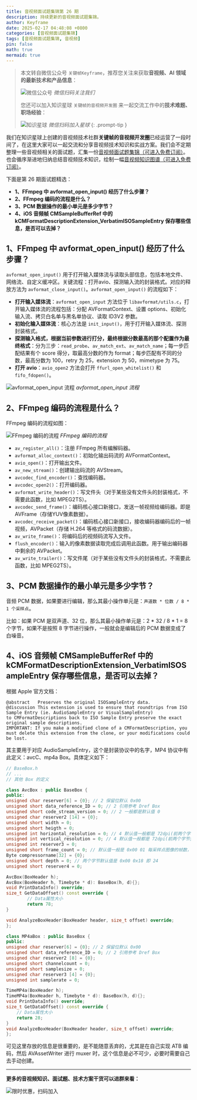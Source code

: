 ```yaml
---
title: 音视频面试题集锦第 26 期
description: 持续更新的音视频面试题集锦。
author: Keyframe
date: 2025-02-17 04:48:08 +0800
categories: [音视频面试题集锦]
tags: [音视频面试题集锦, 音视频]
pin: false
math: true
mermaid: true
---
```


> 本文转自微信公众号 `关键帧Keyframe`，推荐您关注来获取**音视频、AI 领域的最新技术和产品信息**：
>
>![微信公众号](assets/img/keyframe-mp.jpg)
>_微信扫码关注我们_
>
>您还可以加入知识星球 `关键帧的音视频开发圈` 来一起交流工作中的**技术难题、职场经验**：
>
>![知识星球](assets/img/keyframe-zsxq.png)
>_微信扫码加入星球_
{: .prompt-tip }



我们在知识星球上创建的音视频技术社群**关键帧的音视频开发圈**已经运营了一段时间了，在这里大家可以一起交流和分享音视频技术知识和实战方案。我们会不定期整理一些音视频相关的面试题，汇集一份[音视频面试题集锦（可进入免费订阅）](https://mp.weixin.qq.com/mp/appmsgalbum?__biz=MjM5MTkxOTQyMQ==&action=getalbum&album_id=2380776196751425539#wechat_redirect)。也会循序渐进地归纳总结音视频技术知识，绘制一幅[音视频知识图谱（可进入免费订阅）](https://mp.weixin.qq.com/mp/appmsgalbum?__biz=MjM5MTkxOTQyMQ==&action=getalbum&album_id=2349658423078092802#wechat_redirect)。

下面是第 26 期面试题精选：

- **1、FFmpeg 中 avformat_open_input() 经历了什么步骤？**
- **2、FFmpeg 编码的流程是什么？**
- **3、PCM 数据操作的最小单元是多少字节？**
- **4、iOS 音频帧 CMSampleBufferRef 中的 kCMFormatDescriptionExtension_VerbatimISOSampleEntry 保存哪些信息，是否可以去掉？**

## 1、FFmpeg 中 avformat_open_input() 经历了什么步骤？

`avformat_open_input()` 用于打开输入媒体流与读取头部信息，包括本地文件、网络流、自定义缓冲区。关键流程：打开avio、探测输入流的封装格式。对应的释放方法为 `avformat_close_input()`。`avformat_open_input()` 的流程如下：

- **打开输入媒体流**：`avformat_open_input` 方法位于 `libavformat/utils.c`，打开输入媒体流的流程包括：分配 AVFormatContext、设置 options、初始化输入流、拷贝白名单与黑名单协议、读取 ID3V2 参数。
- **初始化输入媒体流**：核心方法是 `init_input()`，用于打开输入媒体流、探测封装格式。
- **探测输入格式，根据当前参数进行打分，最终根据分数最高的那个配置作为最终格式**：分为三步：`read_probe`、`av_match_ext`、`av_match_name`；每一步匹配结果有个 score 得分，取最高分数的作为 format；每步匹配有不同的分数，最高分数为 100，retry 为 25，extension 为 50，mimetype 为 75。
- **打开 avio**：`avio_open2` 方法会打开 `ffurl_open_whitelist()` 和 `fifo_fdopen()`。



![avformat_open_input 流程](assets/resource/av-interview-qa/avformat_open_input.png)
_avformat_open_input 流程_




## 2、FFmpeg 编码的流程是什么？

FFmpeg 编码的流程如图：



![FFmpeg 编码的流程](assets/resource/av-interview-qa/ffmpeg_encode.png)
_FFmpeg 编码的流程_

- `av_register_all()`：注册 FFmpeg 所有编解码器。
- `avformat_alloc_context()`：初始化输出码流的 AVFormatContext。
- `avio_open()`：打开输出文件。
- `av_new_stream()`：创建输出码流的 AVStream。
- `avcodec_find_encoder()`：查找编码器。
- `avcodec_open2()`：打开编码器。
- `avformat_write_header()`：写文件头（对于某些没有文件头的封装格式，不需要此函数，比如 MPEG2TS）。
- `avcodec_send_frame()`：编码核心接口新接口，发送一帧视频给编码器。即是 AVFrame（存储YUV像素数据）。
- `avcodec_receive_packet()`：编码核心接口新接口，接收编码器编码后的一帧视频，AVPacket（存储 H.264 等格式的码流数据）。
- `av_write_frame()`：将编码后的视频码流写入文件。
- `flush_encoder()`：输入的像素数据读取完成后调用此函数。用于输出编码器中剩余的 AVPacket。
- `av_write_trailer()`：写文件尾（对于某些没有文件头的封装格式，不需要此函数，比如 MPEG2TS）。




## 3、PCM 数据操作的最小单元是多少字节？

音频 PCM 数据，如果要进行编辑，那么其最小操作单元是：`声道数 * 位数 / 8 * 1 个采样点`。

比如：如果 PCM 是双声道、32 位，那么其最小操作单元是：2 * 32 / 8 * 1 = 8 个字节，如果不是按照 8 字节进行操作，一般就会是编辑后的 PCM 数据变成了白噪音。




## 4、iOS 音频帧 CMSampleBufferRef 中的 kCMFormatDescriptionExtension_VerbatimISOSampleEntry 保存哪些信息，是否可以去掉？

根据 Apple 官方文档：

```objc
@abstract	Preserves the original ISOSampleEntry data.
@discussion This extension is used to ensure that roundtrips from ISO Sample Entry (ie. AudioSampleEntry or VisualSampleEntry)
to CMFormatDescriptions back to ISO Sample Entry preserve the exact original sample descriptions.
IMPORTANT: If you make a modified clone of a CMFormatDescription, you must delete this extension from the clone, or your modifications could be lost.
```

其主要用于对应 AudioSampleEntry，这个是封装协议中的名字，MP4 协议中有此定义：avcC、mp4a Box。具体定义如下：

```c++
// BaseBox.h
// ...
// 其他 Box 的定义

class AvcBox : public BaseBox {
public:
unsigned char reserver[6] = {0}; // 2 保留位默认 0x00
unsigned short data_reference_ID = 0; // 2 引用参考 Dref Box
unsigned short code_stream_version = 0; // 2 一般都是默认值 0
unsigned char reserver2 [14] = {0};
unsigned short width = 0;
unsigned short heigth = 0;
unsigned int horizontal_resolution = 0; // 4 默认值一般都是 72dpi(前两个字节整数部分，后面两个字节小数部分)
unsigned int vertical_resolution = 0; // 4 默认值一般都是 72dpi(前两个字节整数部分，后面两个字节小数部分)
unsigned int reserver3 = 0;
unsigned short frame_count = 0; // 默认值一般是 0x00 01 每采样点图像的帧数，一般为 1，有些情况下，每个采样点有多帧
Byte compressorname[32] = {0};
unsigned short depth = 0; // 两个字节默认值是 0x00 0x18 即 24
unsigned short reserver4 = 0;

AvcBox(BoxHeader h);
AvcBox(BoxHeader h, Timebyte * d): BaseBox(h, d){};
void PrintDataInfo() override;
size_t GetDataOffset() const override {
		// Data属性大小
		return 78;
}

void AnalyzeBoxHeader(BoxHeader header, size_t offset) override;
};

class MP4aBox : public BaseBox {
public:
unsigned char reserver[6] = {0}; // 2 保留位默认 0x00
unsigned short data_reference_ID = 0; // 2 引用参考 Dref Box
unsigned char reserver2 [8] = {0};
unsigned short channelcount = 0;
unsigned short samplesize = 0;
unsigned char reserver3 [4] = {0};
unsigned int samplerate = 0;

TimeMP4a(BoxHeader h);
TimeMP4a(BoxHeader h, Timebyte * d): BaseBox(h, d){};
void PrintDataInfo() override;
size_t GetDataOffset() const override {
	// Data属性大小
	return 28;
}
void AnalyzeBoxHeader(BoxHeader header, size_t offset) override;
};
```

可见这里存放的信息是很重要的，是不能随意丢弃的，尤其是在自己实现 ATB 编码，然后 AVAssetWriter 进行 muxer 时，这个信息是必不可少，必要时需要自己去手动创建。

------

**更多的音视频知识、面试题、技术方案干货可以进群来看：**

![限时优惠，扫码加入](assets/img/keyframe-zsxq.png)


